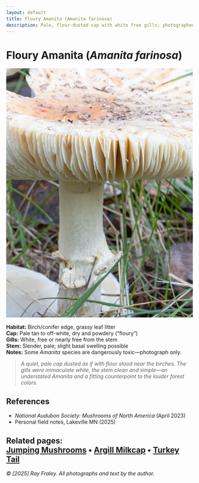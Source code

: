 ```yaml
---
layout: default
title: Floury Amanita (Amanita farinosa)
description: Pale, flour-dusted cap with white free gills; photographed near birch edge.
---
```


# Floury Amanita (*Amanita farinosa*)

![Floury Amanita](/gallery/fungi/mushrooms/assets/floury-amanita/E21A6402.jpg)

**Habitat:** Birch/conifer edge, grassy leaf litter  
**Cap:** Pale tan to off-white, dry and powdery (“floury”)  
**Gills:** White, free or nearly free from the stem  
**Stem:** Slender, pale; slight basal swelling possible  
**Notes:** Some *Amanita* species are dangerously toxic—photograph only.

> *A quiet, pale cap dusted as if with flour stood near the birches. The gills were immaculate white, the stem clean and simple—an understated *Amanita* and a fitting counterpoint to the louder forest colors.*

## References
- *National Audubon Society: Mushrooms of North America* (April 2023)
- Personal field notes, Lakeville MN (2025)  

**Related pages:**  
[Jumping Mushrooms](/gallery/fungi/mushrooms/jumping-mushrooms/) •
[Argill Milkcap](/gallery/fungi/mushrooms/argill-milkcap/) •
[Turkey Tail](/gallery/fungi/mushrooms/turkeytail/)
---

*© [2025] Ray Fraley. All photographs and text by the author.*
